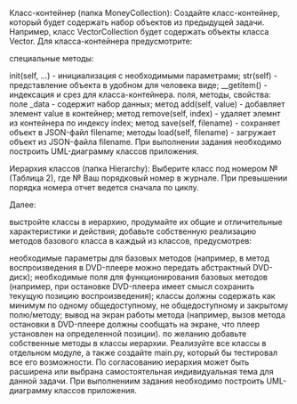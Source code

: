 Класс-контейнер (папка MoneyCollection): Создайте класс-контейнер, который будет содержать набор объектов из предыдущей задачи. Например, класс VectorCollection будет содержать объекты класса Vector. Для класса-контейнера предусмотрите:

специальные методы:

init(self, ...) - инициализация с необходимыми параметрами; str(self) - представление объекта в удобном для человека виде; __getitem() - индексация и срез для класса-контейнера. поля, методы, свойства: поле _data - содержит набор данных; метод add(self, value) - добавляет элемент value в контейнер; метод remove(self, index) - удаляет элемнт из контейнера по индексу index; метод save(self, filename) - сохраняет объект в JSON-файл filename; методы load(self, filename) - загружает объект из JSON-файла filename. При выполнении задания необходимо построить UML-диаграмму классов приложения.

Иерархия классов (папка Hierarchy): Выберите класс под номером № (Таблица 2), где № Ваш порядковый номер в журнале. При превышении порядка номера отчет ведется сначала по циклу.

Далее:

выстройте классы в иерархию, продумайте их общие и отличительные характеристики и действия; добавьте собственную реализацию методов базового класса в каждый из классов, предусмотрев:

необходимые параметры для базовых методов (например, в метод воспроизведения в DVD-плеере можно передать абстрактный DVD-диск); необходимые поля для функционирования базовых методов (например, при остановке DVD-плеера имеет смысл сохранить текущую позицию воспроизведения); классы должны содержать как минимум по одному общедоступному, не общедоступному и закрытому полю/методу; вывод на экран работы метода (например, вызов метода остановки в DVD-плеере должны сообщать на экране, что плеер установлен на определенной позиции). по желанию добавьте собственные методы в классы иерархии. Реализуйте все классы в отдельном модуле, а также создайте main.py, который бы тестировал все его возможности. По согласованию иерархия может быть расширена или выбрана самостоятельная индивидуальная тема для данной задачи. При выполнениим задания необходимо построить UML-диаграмму классов приложения.